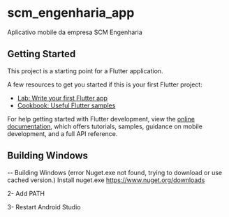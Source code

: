 # scm_engenharia_app

Aplicativo mobile da empresa SCM Engenharia

## Getting Started

This project is a starting point for a Flutter application.

A few resources to get you started if this is your first Flutter project:

- [Lab: Write your first Flutter app](https://docs.flutter.dev/get-started/codelab)
- [Cookbook: Useful Flutter samples](https://docs.flutter.dev/cookbook)

For help getting started with Flutter development, view the
[online documentation](https://docs.flutter.dev/), which offers tutorials,
samples, guidance on mobile development, and a full API reference.


## Building Windows
-- Building Windows (error Nuget.exe not found, trying to download or use cached version.)
Install nuget.exe
https://www.nuget.org/downloads

2- Add PATH

3- Restart Android Studio
##